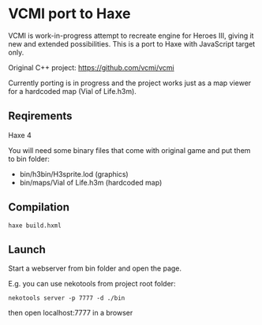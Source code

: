 # VCMI port to Haxe

VCMI is work-in-progress attempt to recreate engine for Heroes III, giving it new and extended possibilities. This is a port to Haxe with JavaScript target only.

Original C++ project: https://github.com/vcmi/vcmi

Currently porting is in progress and the project works just as a map viewer for a hardcoded map (Vial of Life.h3m).

## Reqirements
Haxe 4

You will need some binary files that come with original game and put them to bin folder:
- bin/h3bin/H3sprite.lod (graphics)
- bin/maps/Vial of Life.h3m (hardcoded map)

## Compilation
```
haxe build.hxml
```

## Launch
Start a webserver from bin folder and open the page. 

E.g. you can use nekotools from project root folder:
```
nekotools server -p 7777 -d ./bin
```
then open localhost:7777 in a browser
